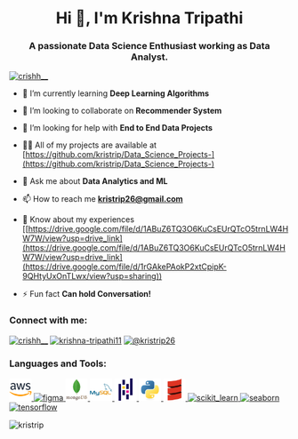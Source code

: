 <h1 align="center">Hi 👋, I'm Krishna Tripathi</h1>
<h3 align="center">A passionate Data Science Enthusiast working as Data Analyst.</h3>

<p align="left"> <a href="https://twitter.com/crishh__" target="blank"><img src="https://img.shields.io/twitter/follow/crishh__?logo=twitter&style=for-the-badge" alt="crishh__" /></a> </p>

- 🌱 I’m currently learning **Deep Learning Algorithms**

- 👯 I’m looking to collaborate on **Recommender System**

- 🤝 I’m looking for help with **End to End Data Projects**

- 👨‍💻 All of my projects are available at [https://github.com/kristrip/Data_Science_Projects-](https://github.com/kristrip/Data_Science_Projects-)

- 💬 Ask me about **Data Analytics and ML**

- 📫 How to reach me **kristrip26@gmail.com**

- 📄 Know about my experiences [[https://drive.google.com/file/d/1ABuZ6TQ3O6KuCsEUrQTcO5trnLW4HW7W/view?usp=drive_link](https://drive.google.com/file/d/1ABuZ6TQ3O6KuCsEUrQTcO5trnLW4HW7W/view?usp=drive_link](https://drive.google.com/file/d/1rGAkePAokP2xtCpipK-9QHtyUxOnTLwx/view?usp=sharing))

- ⚡ Fun fact **Can hold Conversation!**

<h3 align="left">Connect with me:</h3>
<p align="left">
<a href="https://twitter.com/crishh__" target="blank"><img align="center" src="https://raw.githubusercontent.com/rahuldkjain/github-profile-readme-generator/master/src/images/icons/Social/twitter.svg" alt="crishh__" height="30" width="40" /></a>
<a href="https://linkedin.com/in/krishna-tripathi11" target="blank"><img align="center" src="https://raw.githubusercontent.com/rahuldkjain/github-profile-readme-generator/master/src/images/icons/Social/linked-in-alt.svg" alt="krishna-tripathi11" height="30" width="40" /></a>
<a href="https://www.hackerrank.com/@kristrip26" target="blank"><img align="center" src="https://raw.githubusercontent.com/rahuldkjain/github-profile-readme-generator/master/src/images/icons/Social/hackerrank.svg" alt="@kristrip26" height="30" width="40" /></a>
</p>

<h3 align="left">Languages and Tools:</h3>
<p align="left"> <a href="https://aws.amazon.com" target="_blank" rel="noreferrer"> <img src="https://raw.githubusercontent.com/devicons/devicon/master/icons/amazonwebservices/amazonwebservices-original-wordmark.svg" alt="aws" width="40" height="40"/> </a> <a href="https://www.figma.com/" target="_blank" rel="noreferrer"> <img src="https://www.vectorlogo.zone/logos/figma/figma-icon.svg" alt="figma" width="40" height="40"/> </a> <a href="https://www.mongodb.com/" target="_blank" rel="noreferrer"> <img src="https://raw.githubusercontent.com/devicons/devicon/master/icons/mongodb/mongodb-original-wordmark.svg" alt="mongodb" width="40" height="40"/> </a> <a href="https://www.mysql.com/" target="_blank" rel="noreferrer"> <img src="https://raw.githubusercontent.com/devicons/devicon/master/icons/mysql/mysql-original-wordmark.svg" alt="mysql" width="40" height="40"/> </a> <a href="https://pandas.pydata.org/" target="_blank" rel="noreferrer"> <img src="https://raw.githubusercontent.com/devicons/devicon/2ae2a900d2f041da66e950e4d48052658d850630/icons/pandas/pandas-original.svg" alt="pandas" width="40" height="40"/> </a> <a href="https://www.python.org" target="_blank" rel="noreferrer"> <img src="https://raw.githubusercontent.com/devicons/devicon/master/icons/python/python-original.svg" alt="python" width="40" height="40"/> </a> <a href="https://www.scala-lang.org" target="_blank" rel="noreferrer"> <img src="https://raw.githubusercontent.com/devicons/devicon/master/icons/scala/scala-original.svg" alt="scala" width="40" height="40"/> </a> <a href="https://scikit-learn.org/" target="_blank" rel="noreferrer"> <img src="https://upload.wikimedia.org/wikipedia/commons/0/05/Scikit_learn_logo_small.svg" alt="scikit_learn" width="40" height="40"/> </a> <a href="https://seaborn.pydata.org/" target="_blank" rel="noreferrer"> <img src="https://seaborn.pydata.org/_images/logo-mark-lightbg.svg" alt="seaborn" width="40" height="40"/> </a> <a href="https://www.tensorflow.org" target="_blank" rel="noreferrer"> <img src="https://www.vectorlogo.zone/logos/tensorflow/tensorflow-icon.svg" alt="tensorflow" width="40" height="40"/> </a> </p>

<p><img align="center" src="https://github-readme-stats.vercel.app/api/top-langs?username=kristrip&show_icons=true&locale=en&layout=compact" alt="kristrip" /></p>
